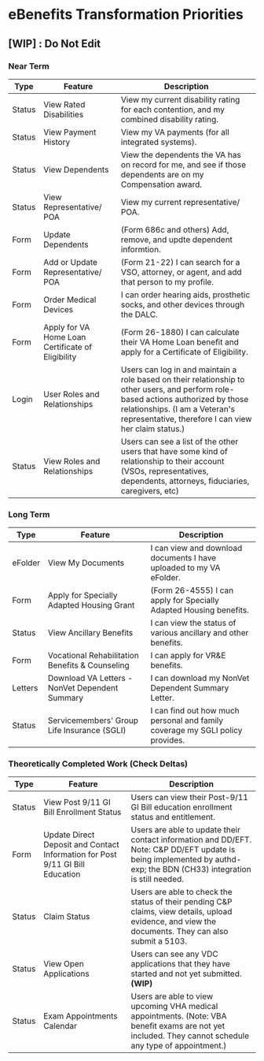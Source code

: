 # eBenefits Transformation Priorities

## [WIP] : Do Not Edit

### Near Term

| Type | Feature | Description |
| ---- | ------- | ----------- |
| Status | View Rated Disabilities | View my current disability rating for each contention, and my combined disability rating. |
| Status | View Payment History | View my VA payments (for all integrated systems). |
| Status | View Dependents | View the dependents the VA has on record for me, and see if those dependents are on my Compensation award. |
| Status | View Representative/ POA | View my current representative/ POA. |
| Form | Update Dependents | (Form 686c and others) Add, remove, and updte dependent informtion. |
| Form | Add or Update Representative/ POA | (Form 21-22) I can search for a VSO, attorney, or agent, and add that person to my profile. |
| Form | Order Medical Devices | I can order hearing aids, prosthetic socks, and other devices through the DALC. |
| Form | Apply for VA Home Loan Certificate of Eligibility | (Form 26-1880) I can calculate their VA Home Loan benefit and apply for a Certificate of Eligibility. |
| Login | User Roles and Relationships | Users can log in and maintain a role based on their relationship to other users, and perform role-based actions authorized by those relationships. (I am a Veteran's representative, therefore I can view her claim status.) |
| Status | View Roles and Relationships | Users can see a list of the other users that have some kind of relationship to their account (VSOs, representatives, dependents, attorneys, fiduciaries, caregivers, etc) |

### Long Term

| Type | Feature | Description |
| ---- | ------- | ----------- |
| eFolder | View My Documents | I can view and download documents I have uploaded to my VA eFolder. |
| Form | Apply for Specially Adapted Housing Grant | (Form 26-4555) I can apply for Specially Adapted Housing benefits. |
| Status | View Ancillary Benefits | I can view the status of various ancillary and other benefits. |
| Form | Vocational Rehabilitation Benefits & Counseling | I can apply for VR&E benefits. |
| Letters | Download VA Letters - NonVet Dependent Summary | I can download my NonVet Dependent Summary Letter. |
| Status | Servicemembers' Group Life Insurance (SGLI) | I can find out how much personal and family coverage my SGLI policy provides. |

### Theoretically Completed Work (Check Deltas)

| Type | Feature | Description |
| ---- | ------- | ----------- |
| Status | View Post 9/11 GI Bill Enrollment Status | Users can view their Post-9/11 GI Bill education enrollment status and entitlement. |
| Form | Update Direct Deposit and Contact Information for Post 9/11 GI Bill Education | Users are able to update their contact information and DD/EFT. Note: C&P DD/EFT update is being implemented by authd-exp; the BDN (CH33) integration is still needed. |
| Status | Claim Status | Users are able to check the status of their pending C&P claims, view details, upload evidence, and view the documents. They can also submit a 5103. |
| Status | View Open Applications |Users can see any VDC applications that they have started and not yet submitted. **(WIP)**  |
| Status | Exam Appointments Calendar | Users are able to view upcoming VHA medical appointments. (Note: VBA benefit exams are not yet included. They cannot schedule any type of appointment.) |
